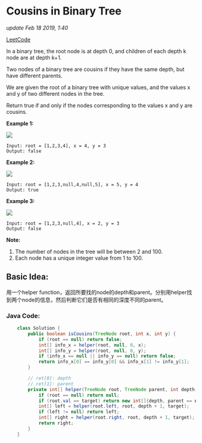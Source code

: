 # Cousins in Binary Tree

_update Feb 18 2019, 1:40_

[LeetCode](https://leetcode.com/problems/cousins-in-binary-tree/)

In a binary tree, the root node is at depth 0, and children of each depth k node are at depth k+1.

Two nodes of a binary tree are cousins if they have the same depth, but have different parents.

We are given the root of a binary tree with unique values, and the values x and y of two different nodes in the tree.

Return true if and only if the nodes corresponding to the values x and y are cousins.

**Example 1:**

![](https://assets.leetcode.com/uploads/2019/02/12/q1248-01.png)

```text
Input: root = [1,2,3,4], x = 4, y = 3
Output: false
```

**Example 2:**

![](https://assets.leetcode.com/uploads/2019/02/12/q1248-02.png)

```text
Input: root = [1,2,3,null,4,null,5], x = 5, y = 4
Output: true
```

**Example 3:**

![](https://assets.leetcode.com/uploads/2019/02/13/q1248-03.png)

```text
Input: root = [1,2,3,null,4], x = 2, y = 3
Output: false
```

**Note:**

1. The number of nodes in the tree will be between 2 and 100.
2. Each node has a unique integer value from 1 to 100.

## Basic Idea:

用一个helper function，返回所要找的node的depth和parent。分别用helper找到两个node的信息，然后判断它们是否有相同的深度不同的parent。

### Java Code:

```java
    class Solution {
        public boolean isCousins(TreeNode root, int x, int y) {
            if (root == null) return false;
            int[] info_x = helper(root, null, 0, x);
            int[] info_y = helper(root, null, 0, y);
            if (info_x == null || info_y == null) return false;
            return info_x[0] == info_y[0] && info_x[1] != info_y[1];
        }

        // ret[0]: depth
        // ret[1]: parent
        private int[] helper(TreeNode root, TreeNode parent, int depth, int target) {
            if (root == null) return null;
            if (root.val == target) return new int[]{depth, parent == null ? Integer.MAX_VALUE : parent.val};
            int[] left = helper(root.left, root, depth + 1, target);
            if (left != null) return left;
            int[] right = helper(root.right, root, depth + 1, target);
            return right;
        }
    }
```

